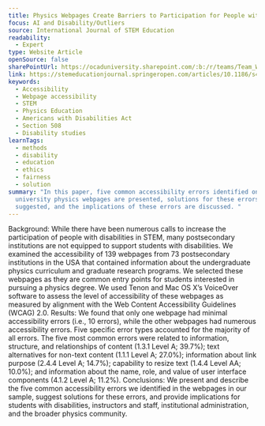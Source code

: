 ```yaml
---
title: Physics Webpages Create Barriers to Participation for People with Disabilities
focus: AI and Disability/Outliers
source: International Journal of STEM Education
readability:
  - Expert
type: Website Article
openSource: false
sharePointUrl: https://ocaduniversity.sharepoint.com/:b:/r/teams/Team_WeCount/Shared%20Documents/Resources%20and%20Tools/Literature%20(curated)/Physics%20Webpages%20Create%20Barriers%20to%20Participation%20for%20People%20with%20Disabilities.pdf?csf=1&web=1&e=0eeClG
link: https://stemeducationjournal.springeropen.com/articles/10.1186/s40594-021-00282-3
keywords:
  - Accessibility
  - Webpage accessibility
  - STEM
  - Physics Education
  - Americans with Disabilities Act
  - Section 508
  - Disability studies
learnTags:
  - methods
  - disability
  - education
  - ethics
  - fairness
  - solution
summary: "In this paper, five common accessibility errors identified on
  university physics webpages are presented, solutions for these errors are
  suggested, and the implications of these errors are discussed. "
---
```

Background: While there have been numerous calls to increase the participation of people with disabilities in STEM, many postsecondary institutions are not equipped to support students with disabilities. We examined the accessibility of 139 webpages from 73 postsecondary institutions in the USA that contained information about the undergraduate physics curriculum and graduate research programs. We selected these webpages as they are common entry points for students interested in pursuing a physics degree. We used Tenon and Mac OS X’s VoiceOver software to assess the level of accessibility of these webpages as measured by alignment with the Web Content Accessibility Guidelines (WCAG) 2.0.
Results: We found that only one webpage had minimal accessibility errors (i.e., 10 errors), while the other webpages had numerous accessibility errors. Five specific error types accounted for the majority of all errors. The five most common errors were related to information, structure, and relationships of content (1.3.1 Level A; 39.7%); text alternatives for non-text content (1.1.1 Level A; 27.0%); information about link purpose (2.4.4 Level A; 14.7%); capability to resize text (1.4.4 Level AA; 10.0%); and information about the name, role, and value of user interface components (4.1.2 Level A; 11.2%).
Conclusions: We present and describe the five common accessibility errors we identified in the webpages in our sample, suggest solutions for these errors, and provide implications for students with disabilities, instructors and staff, institutional administration, and the broader physics community.
